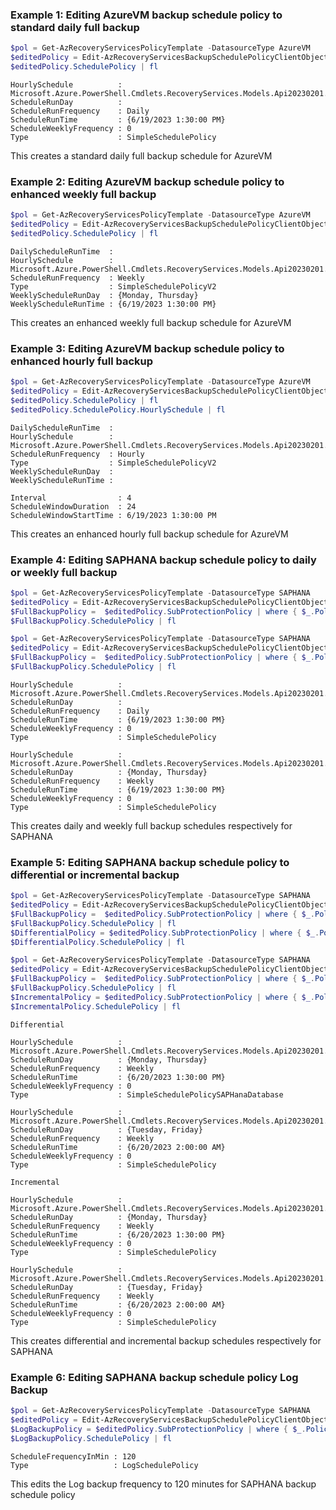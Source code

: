 ### Example 1: Editing AzureVM backup schedule policy to standard daily full backup 
```powershell
$pol = Get-AzRecoveryServicesPolicyTemplate -DatasourceType AzureVM
$editedPolicy = Edit-AzRecoveryServicesBackupSchedulePolicyClientObject -Policy $pol -PolicySubType "Standard" -BackupFrequency "Daily" -ScheduleTime "1:30 PM" -TimeZone "Tokyo Standard Time"
$editedPolicy.SchedulePolicy | fl
```

```output
HourlySchedule          : Microsoft.Azure.PowerShell.Cmdlets.RecoveryServices.Models.Api20230201.HourlySchedule
ScheduleRunDay          :
ScheduleRunFrequency    : Daily
ScheduleRunTime         : {6/19/2023 1:30:00 PM}
ScheduleWeeklyFrequency : 0
Type                    : SimpleSchedulePolicy
```

This creates a standard daily full backup schedule for AzureVM

### Example 2: Editing AzureVM backup schedule policy to enhanced weekly full backup
```powershell
$pol = Get-AzRecoveryServicesPolicyTemplate -DatasourceType AzureVM
$editedPolicy = Edit-AzRecoveryServicesBackupSchedulePolicyClientObject -Policy $pol -PolicySubType "Enhanced" -BackupFrequency "Weekly" -ScheduleRunDay @("Monday", "Thursday") -ScheduleTime "1:30 PM" -TimeZone "Tokyo Standard Time"
$editedPolicy.SchedulePolicy | fl
```

```output
DailyScheduleRunTime  :
HourlySchedule        : Microsoft.Azure.PowerShell.Cmdlets.RecoveryServices.Models.Api20230201.HourlySchedule
ScheduleRunFrequency  : Weekly
Type                  : SimpleSchedulePolicyV2
WeeklyScheduleRunDay  : {Monday, Thursday}
WeeklyScheduleRunTime : {6/19/2023 1:30:00 PM}
```

This creates an enhanced weekly full backup schedule for AzureVM

### Example 3: Editing AzureVM backup schedule policy to enhanced hourly full backup
```powershell
$pol = Get-AzRecoveryServicesPolicyTemplate -DatasourceType AzureVM
$editedPolicy = Edit-AzRecoveryServicesBackupSchedulePolicyClientObject -Policy $pol -PolicySubType "Enhanced" -BackupFrequency "Hourly" -HourlyInterval 4 -HourlyScheduleWindowDuration 24 -ScheduleTime "1:30 PM" -TimeZone "Tokyo Standard Time"
$editedPolicy.SchedulePolicy | fl
$editedPolicy.SchedulePolicy.HourlySchedule | fl
```

```output
DailyScheduleRunTime  :
HourlySchedule        : Microsoft.Azure.PowerShell.Cmdlets.RecoveryServices.Models.Api20230201.HourlySchedule
ScheduleRunFrequency  : Hourly
Type                  : SimpleSchedulePolicyV2
WeeklyScheduleRunDay  :
WeeklyScheduleRunTime :

Interval                : 4
ScheduleWindowDuration  : 24
ScheduleWindowStartTime : 6/19/2023 1:30:00 PM
```

This creates an enhanced hourly full backup schedule for AzureVM
		
### Example 4: Editing SAPHANA backup schedule policy to daily or weekly full backup
```powershell
$pol = Get-AzRecoveryServicesPolicyTemplate -DatasourceType SAPHANA
$editedPolicy = Edit-AzRecoveryServicesBackupSchedulePolicyClientObject -Policy $pol -BackupFrequency "Daily" -ScheduleTime "1:30 PM" -TimeZone "Tokyo Standard Time"
$FullBackupPolicy =  $editedPolicy.SubProtectionPolicy | where { $_.PolicyType -match "Full" }
$FullBackupPolicy.SchedulePolicy | fl

$pol = Get-AzRecoveryServicesPolicyTemplate -DatasourceType SAPHANA
$editedPolicy = Edit-AzRecoveryServicesBackupSchedulePolicyClientObject -Policy $pol -BackupFrequency "Weekly" -ScheduleRunDay @("Monday", "Thursday") -ScheduleTime "1:30 PM" -TimeZone "Tokyo Standard Time"
$FullBackupPolicy =  $editedPolicy.SubProtectionPolicy | where { $_.PolicyType -match "Full" }
$FullBackupPolicy.SchedulePolicy | fl
```

```output
HourlySchedule          : Microsoft.Azure.PowerShell.Cmdlets.RecoveryServices.Models.Api20230201.HourlySchedule
ScheduleRunDay          :
ScheduleRunFrequency    : Daily
ScheduleRunTime         : {6/19/2023 1:30:00 PM}
ScheduleWeeklyFrequency : 0
Type                    : SimpleSchedulePolicy

HourlySchedule          : Microsoft.Azure.PowerShell.Cmdlets.RecoveryServices.Models.Api20230201.HourlySchedule
ScheduleRunDay          : {Monday, Thursday}
ScheduleRunFrequency    : Weekly
ScheduleRunTime         : {6/19/2023 1:30:00 PM}
ScheduleWeeklyFrequency : 0
Type                    : SimpleSchedulePolicy
```

This creates daily and weekly full backup schedules respectively for SAPHANA

### Example 5: Editing SAPHANA backup schedule policy to differential or incremental backup 
```powershell
$pol = Get-AzRecoveryServicesPolicyTemplate -DatasourceType SAPHANA
$editedPolicy = Edit-AzRecoveryServicesBackupSchedulePolicyClientObject -Policy $pol -BackupFrequency "Weekly" -ScheduleRunDay @("Monday", "Thursday") -EnableDifferentialBackup 1 -DifferentialRunDay @("Tuesday", "Friday") -DifferentialScheduleTime "2:00 AM" -ScheduleTime "1:30 PM" -TimeZone "Tokyo Standard Time"
$FullBackupPolicy =  $editedPolicy.SubProtectionPolicy | where { $_.PolicyType -match "Full" }
$FullBackupPolicy.SchedulePolicy | fl
$DifferentialPolicy = $editedPolicy.SubProtectionPolicy | where { $_.PolicyType -match "Differential" }
$DifferentialPolicy.SchedulePolicy | fl

$pol = Get-AzRecoveryServicesPolicyTemplate -DatasourceType SAPHANA
$editedPolicy = Edit-AzRecoveryServicesBackupSchedulePolicyClientObject -Policy $pol -BackupFrequency "Weekly" -ScheduleRunDay @("Monday", "Thursday") -EnableIncrementalBackup 1 -IncrementalRunDay @("Tuesday", "Friday") -IncrementalScheduleTime "2:00 AM" -ScheduleTime "1:30 PM" -TimeZone "Tokyo Standard Time"
$FullBackupPolicy =  $editedPolicy.SubProtectionPolicy | where { $_.PolicyType -match "Full" }
$FullBackupPolicy.SchedulePolicy | fl
$IncrementalPolicy = $editedPolicy.SubProtectionPolicy | where { $_.PolicyType -match "Incremental" }
$IncrementalPolicy.SchedulePolicy | fl
```

```output
Differential

HourlySchedule          : Microsoft.Azure.PowerShell.Cmdlets.RecoveryServices.Models.Api20230201.HourlySchedule
ScheduleRunDay          : {Monday, Thursday}
ScheduleRunFrequency    : Weekly
ScheduleRunTime         : {6/20/2023 1:30:00 PM}
ScheduleWeeklyFrequency : 0
Type                    : SimpleSchedulePolicySAPHanaDatabase

HourlySchedule          : Microsoft.Azure.PowerShell.Cmdlets.RecoveryServices.Models.Api20230201.HourlySchedule
ScheduleRunDay          : {Tuesday, Friday}
ScheduleRunFrequency    : Weekly
ScheduleRunTime         : {6/20/2023 2:00:00 AM}
ScheduleWeeklyFrequency : 0
Type                    : SimpleSchedulePolicy

Incremental

HourlySchedule          : Microsoft.Azure.PowerShell.Cmdlets.RecoveryServices.Models.Api20230201.HourlySchedule
ScheduleRunDay          : {Monday, Thursday}
ScheduleRunFrequency    : Weekly
ScheduleRunTime         : {6/20/2023 1:30:00 PM}
ScheduleWeeklyFrequency : 0
Type                    : SimpleSchedulePolicy

HourlySchedule          : Microsoft.Azure.PowerShell.Cmdlets.RecoveryServices.Models.Api20230201.HourlySchedule
ScheduleRunDay          : {Tuesday, Friday}
ScheduleRunFrequency    : Weekly
ScheduleRunTime         : {6/20/2023 2:00:00 AM}
ScheduleWeeklyFrequency : 0
Type                    : SimpleSchedulePolicy
```

This creates differential and incremental backup schedules respectively for SAPHANA

### Example 6: Editing SAPHANA backup schedule policy Log Backup
```powershell
$pol = Get-AzRecoveryServicesPolicyTemplate -DatasourceType SAPHANA
$editedPolicy = Edit-AzRecoveryServicesBackupSchedulePolicyClientObject -Policy $pol -EnableLogBackup 1 -LogBackupFrequency 120
$LogBackupPolicy = $editedPolicy.SubProtectionPolicy | where { $_.PolicyType -match "Log" }
$LogBackupPolicy.SchedulePolicy | fl
```

```output
ScheduleFrequencyInMin : 120
Type                   : LogSchedulePolicy
```

This edits the Log backup frequency to 120 minutes for SAPHANA backup schedule policy
